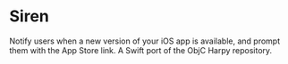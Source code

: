 Siren
=====

Notify users when a new version of your iOS app is available, and prompt them with the App Store link. A Swift port of the ObjC Harpy repository.

